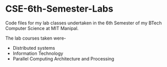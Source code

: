 # CSE-6th-Semester-Labs

Code files for my lab classes undertaken in the 6th Semester of my BTech Computer Science at MIT Manipal.

The lab courses taken were-

- Distributed systems
- Information Technology
- Parallel Computing Architecture and Processing
